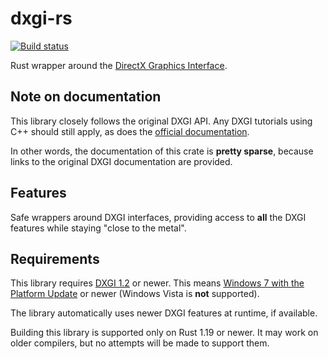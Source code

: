 # dxgi-rs
[![Build status](https://ci.appveyor.com/api/projects/status/btppf53dydmnjhyy?svg=true)](https://ci.appveyor.com/project/GuildMasterInfinite/dxgi-rs)

Rust wrapper around the [DirectX Graphics Interface](https://msdn.microsoft.com/en-us/library/windows/desktop/hh404534(v=vs.85).aspx).

## Note on documentation
This library closely follows the original DXGI API. Any DXGI tutorials using C++ should still apply, as does the [official documentation](https://msdn.microsoft.com/en-us/library/windows/desktop/bb205169(v=vs.85).aspx).

In other words, the documentation of this crate is **pretty sparse**, because links to the original DXGI documentation are provided.

## Features
Safe wrappers around DXGI interfaces, providing access to **all** the DXGI features while staying "close to the metal".

## Requirements
This library requires [DXGI 1.2](https://msdn.microsoft.com/en-us/library/windows/desktop/hh404490(v=vs.85).aspx) or newer.
This means [Windows 7 with the Platform Update](https://msdn.microsoft.com/en-us/library/windows/desktop/jj863687(v=vs.85).aspx) or newer (Windows Vista is **not** supported).

The library automatically uses newer DXGI features at runtime, if available.

Building this library is supported only on Rust 1.19 or newer. It may work on older compilers, but no attempts will be made to support them.
